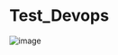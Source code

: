 # Test_Devops
![image](https://user-images.githubusercontent.com/81685498/172009792-fb3915e9-12ac-4abb-ade9-35da3c71b4be.png)
